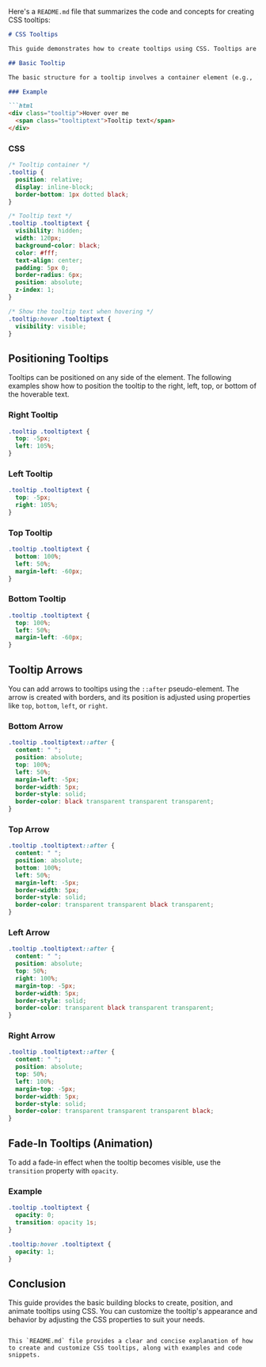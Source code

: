 Here's a `README.md` file that summarizes the code and concepts for creating CSS tooltips:

```markdown
# CSS Tooltips

This guide demonstrates how to create tooltips using CSS. Tooltips are used to display additional information when a user hovers over an element.

## Basic Tooltip

The basic structure for a tooltip involves a container element (e.g., `<div>`) with a `tooltip` class and an inline element (e.g., `<span>`) with a `tooltiptext` class. The tooltip text appears when the user hovers over the container.

### Example

```html
<div class="tooltip">Hover over me
  <span class="tooltiptext">Tooltip text</span>
</div>
```

### CSS

```css
/* Tooltip container */
.tooltip {
  position: relative;
  display: inline-block;
  border-bottom: 1px dotted black;
}

/* Tooltip text */
.tooltip .tooltiptext {
  visibility: hidden;
  width: 120px;
  background-color: black;
  color: #fff;
  text-align: center;
  padding: 5px 0;
  border-radius: 6px;
  position: absolute;
  z-index: 1;
}

/* Show the tooltip text when hovering */
.tooltip:hover .tooltiptext {
  visibility: visible;
}
```

## Positioning Tooltips

Tooltips can be positioned on any side of the element. The following examples show how to position the tooltip to the right, left, top, or bottom of the hoverable text.

### Right Tooltip

```css
.tooltip .tooltiptext {
  top: -5px;
  left: 105%;
}
```

### Left Tooltip

```css
.tooltip .tooltiptext {
  top: -5px;
  right: 105%;
}
```

### Top Tooltip

```css
.tooltip .tooltiptext {
  bottom: 100%;
  left: 50%;
  margin-left: -60px;
}
```

### Bottom Tooltip

```css
.tooltip .tooltiptext {
  top: 100%;
  left: 50%;
  margin-left: -60px;
}
```

## Tooltip Arrows

You can add arrows to tooltips using the `::after` pseudo-element. The arrow is created with borders, and its position is adjusted using properties like `top`, `bottom`, `left`, or `right`.

### Bottom Arrow

```css
.tooltip .tooltiptext::after {
  content: " ";
  position: absolute;
  top: 100%;
  left: 50%;
  margin-left: -5px;
  border-width: 5px;
  border-style: solid;
  border-color: black transparent transparent transparent;
}
```

### Top Arrow

```css
.tooltip .tooltiptext::after {
  content: " ";
  position: absolute;
  bottom: 100%;
  left: 50%;
  margin-left: -5px;
  border-width: 5px;
  border-style: solid;
  border-color: transparent transparent black transparent;
}
```

### Left Arrow

```css
.tooltip .tooltiptext::after {
  content: " ";
  position: absolute;
  top: 50%;
  right: 100%;
  margin-top: -5px;
  border-width: 5px;
  border-style: solid;
  border-color: transparent black transparent transparent;
}
```

### Right Arrow

```css
.tooltip .tooltiptext::after {
  content: " ";
  position: absolute;
  top: 50%;
  left: 100%;
  margin-top: -5px;
  border-width: 5px;
  border-style: solid;
  border-color: transparent transparent transparent black;
}
```

## Fade-In Tooltips (Animation)

To add a fade-in effect when the tooltip becomes visible, use the `transition` property with `opacity`.

### Example

```css
.tooltip .tooltiptext {
  opacity: 0;
  transition: opacity 1s;
}

.tooltip:hover .tooltiptext {
  opacity: 1;
}
```

## Conclusion

This guide provides the basic building blocks to create, position, and animate tooltips using CSS. You can customize the tooltip's appearance and behavior by adjusting the CSS properties to suit your needs.
```

This `README.md` file provides a clear and concise explanation of how to create and customize CSS tooltips, along with examples and code snippets.
